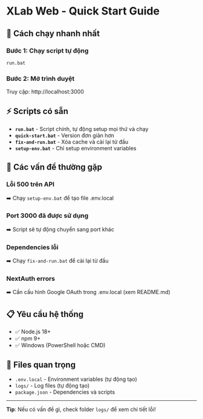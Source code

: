 # XLab Web - Quick Start Guide

## 🚀 Cách chạy nhanh nhất

### Bước 1: Chạy script tự động
```bash
run.bat
```

### Bước 2: Mở trình duyệt
Truy cập: http://localhost:3000

## ⚡ Scripts có sẵn

- **`run.bat`** - Script chính, tự động setup mọi thứ và chạy
- **`quick-start.bat`** - Version đơn giản hơn
- **`fix-and-run.bat`** - Xóa cache và cài lại từ đầu
- **`setup-env.bat`** - Chỉ setup environment variables

## 🔧 Các vấn đề thường gặp

### Lỗi 500 trên API
➡️ Chạy `setup-env.bat` để tạo file .env.local

### Port 3000 đã được sử dụng
➡️ Script sẽ tự động chuyển sang port khác

### Dependencies lỗi
➡️ Chạy `fix-and-run.bat` để cài lại từ đầu

### NextAuth errors
➡️ Cần cấu hình Google OAuth trong .env.local (xem README.md)

## 📋 Yêu cầu hệ thống

- ✅ Node.js 18+ 
- ✅ npm 9+
- ✅ Windows (PowerShell hoặc CMD)

## 📁 Files quan trọng

- `.env.local` - Environment variables (tự động tạo)
- `logs/` - Log files (tự động tạo)
- `package.json` - Dependencies và scripts

---

**Tip**: Nếu có vấn đề gì, check folder `logs/` để xem chi tiết lỗi! 